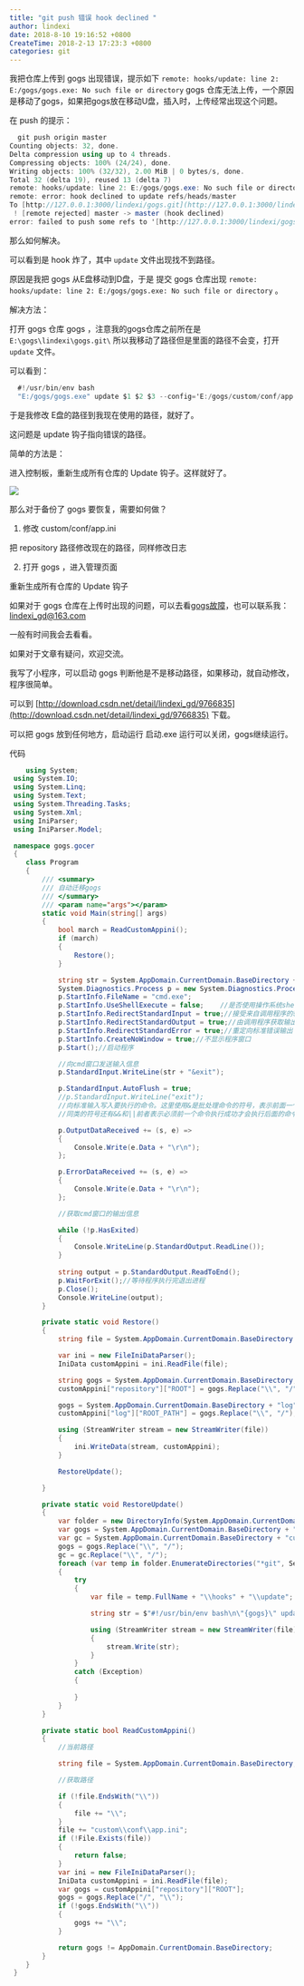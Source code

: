 ```yaml
---
title: "git push 错误 hook declined "
author: lindexi
date: 2018-8-10 19:16:52 +0800
CreateTime: 2018-2-13 17:23:3 +0800
categories: git
---
```


我把仓库上传到 gogs 出现错误，提示如下 `remote: hooks/update: line 2: E:/gogs/gogs.exe: No such file or directory`
gogs 仓库无法上传，一个原因是移动了gogs，如果把gogs放在移动U盘，插入时，上传经常出现这个问题。

<!--more-->



<div id="toc"></div>

在 push 的提示：


```csharp
  git push origin master
Counting objects: 32, done.
Delta compression using up to 4 threads.
Compressing objects: 100% (24/24), done.
Writing objects: 100% (32/32), 2.00 MiB | 0 bytes/s, done.
Total 32 (delta 19), reused 13 (delta 7)
remote: hooks/update: line 2: E:/gogs/gogs.exe: No such file or directory
remote: error: hook declined to update refs/heads/master
To [http://127.0.0.1:3000/lindexi/gogs.git](http://127.0.0.1:3000/lindexi/gogs.git )
 ! [remote rejected] master -> master (hook declined)
error: failed to push some refs to '[http://127.0.0.1:3000/lindexi/gogs.git'](http://127.0.0.1:3000/lindexi/gogs.git' )
```

那么如何解决。

可以看到是 hook 炸了，其中 `update` 文件出现找不到路径。

原因是我把 gogs 从E盘移动到D盘，于是 提交 gogs 仓库出现 `remote: hooks/update: line 2: E:/gogs/gogs.exe: No such file or directory` 。

解决方法：

打开 gogs 仓库 gogs ，注意我的gogs仓库之前所在是 `E:\gogs\lindexi\gogs.git\` 所以我移动了路径但是里面的路径不会变，打开 `update` 文件。

可以看到：


```csharp
  #!/usr/bin/env bash
  "E:/gogs/gogs.exe" update $1 $2 $3 --config='E:/gogs/custom/conf/app.ini'
```

于是我修改 E盘的路径到我现在使用的路径，就好了。

这问题是 update 钩子指向错误的路径。

简单的方法是：

进入控制板，重新生成所有仓库的 Update 钩子。这样就好了。

![](http://image.acmx.xyz/4b3afb91-e4b6-4548-a7e0-ab239e814a372017211153253.jpg)

那么对于备份了 gogs 要恢复，需要如何做？

 1. 修改 custom/conf/app.ini 

 把 repository 路径修改现在的路径，同样修改日志

 2. 打开 gogs ，进入管理页面

 重新生成所有仓库的 Update 钩子

如果对于 gogs 仓库在上传时出现的问题，可以去看[gogs故障](https://gogs.io/docs/intro/troubleshooting)，也可以联系我：lindexi_gd@163.com

一般有时间我会去看看。

如果对于文章有疑问，欢迎交流。

我写了小程序，可以启动 gogs 判断他是不是移动路径，如果移动，就自动修改，程序很简单。

可以到 [http://download.csdn.net/detail/lindexi_gd/9766835](http://download.csdn.net/detail/lindexi_gd/9766835) 下载。

可以把 gogs 放到任何地方，启动运行 启动.exe 运行可以关闭，gogs继续运行。

代码


```csharp
    using System;
 using System.IO;
 using System.Linq;
 using System.Text;
 using System.Threading.Tasks;
 using System.Xml;
 using IniParser;
 using IniParser.Model;

 namespace gogs.gocer
 {
    class Program
    {
        /// <summary>
        /// 自动迁移gogs
        /// </summary>
        /// <param name="args"></param>
        static void Main(string[] args)
        {
            bool march = ReadCustomAppini();
            if (march)
            {
                Restore();
            }

            string str = System.AppDomain.CurrentDomain.BaseDirectory + "gogs.exe web";
            System.Diagnostics.Process p = new System.Diagnostics.Process();
            p.StartInfo.FileName = "cmd.exe";
            p.StartInfo.UseShellExecute = false;    //是否使用操作系统shell启动
            p.StartInfo.RedirectStandardInput = true;//接受来自调用程序的输入信息
            p.StartInfo.RedirectStandardOutput = true;//由调用程序获取输出信息
            p.StartInfo.RedirectStandardError = true;//重定向标准错误输出
            p.StartInfo.CreateNoWindow = true;//不显示程序窗口
            p.Start();//启动程序

            //向cmd窗口发送输入信息
            p.StandardInput.WriteLine(str + "&exit");

            p.StandardInput.AutoFlush = true;
            //p.StandardInput.WriteLine("exit");
            //向标准输入写入要执行的命令。这里使用&是批处理命令的符号，表示前面一个命令不管是否执行成功都执行后面(exit)命令，如果不执行exit命令，后面调用ReadToEnd()方法会假死
            //同类的符号还有&&和||前者表示必须前一个命令执行成功才会执行后面的命令，后者表示必须前一个命令执行失败才会执行后面的命令

            p.OutputDataReceived += (s, e) =>
            {
                Console.Write(e.Data + "\r\n");
            };

            p.ErrorDataReceived += (s, e) =>
            {
                Console.Write(e.Data + "\r\n");
            };

            //获取cmd窗口的输出信息

            while (!p.HasExited)
            {
                Console.WriteLine(p.StandardOutput.ReadLine());
            }
         
            string output = p.StandardOutput.ReadToEnd();
            p.WaitForExit();//等待程序执行完退出进程
            p.Close();
            Console.WriteLine(output);
        }

        private static void Restore()
        {
            string file = System.AppDomain.CurrentDomain.BaseDirectory + "custom\\conf\\app.ini";

            var ini = new FileIniDataParser();
            IniData customAppini = ini.ReadFile(file);

            string gogs = System.AppDomain.CurrentDomain.BaseDirectory;
            customAppini["repository"]["ROOT"] = gogs.Replace("\\", "/");

            gogs = System.AppDomain.CurrentDomain.BaseDirectory + "log";
            customAppini["log"]["ROOT_PATH"] = gogs.Replace("\\", "/");

            using (StreamWriter stream = new StreamWriter(file))
            {
                ini.WriteData(stream, customAppini);
            }

            RestoreUpdate();

        }

        private static void RestoreUpdate()
        {
            var folder = new DirectoryInfo(System.AppDomain.CurrentDomain.BaseDirectory);
            var gogs = System.AppDomain.CurrentDomain.BaseDirectory + "gogs.exe";
            var gc = System.AppDomain.CurrentDomain.BaseDirectory + "custom\\conf\\app.ini";
            gogs = gogs.Replace("\\", "/");
            gc = gc.Replace("\\", "/");
            foreach (var temp in folder.EnumerateDirectories("*git", SearchOption.AllDirectories))
            {
                try
                {
                    var file = temp.FullName + "\\hooks" + "\\update";

                    string str = $"#!/usr/bin/env bash\n\"{gogs}\" update $1 $2 $3 --config='{gc}'";

                    using (StreamWriter stream = new StreamWriter(file))
                    {
                        stream.Write(str);
                    }
                }
                catch (Exception)
                {
                    
                }
            }
        }

        private static bool ReadCustomAppini()
        {
            //当前路径

            string file = System.AppDomain.CurrentDomain.BaseDirectory;

            //获取路径

            if (!file.EndsWith("\\"))
            {
                file += "\\";
            }
            file += "custom\\conf\\app.ini";
            if (!File.Exists(file))
            {
                return false;
            }
            var ini = new FileIniDataParser();
            IniData customAppini = ini.ReadFile(file);
            var gogs = customAppini["repository"]["ROOT"];
            gogs = gogs.Replace("/", "\\");
            if (!gogs.EndsWith("\\"))
            {
                gogs += "\\";
            }

            return gogs != AppDomain.CurrentDomain.BaseDirectory;
        }
    }
 }

```

